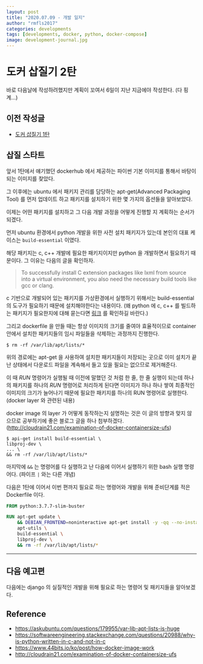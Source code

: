 ```yaml
---
layout: post
title: "2020.07.09 - 개발 일지"
author: "rmfls2017"
categories: developments
tags: [developments, docker, python, docker-compose]
image: development-journal.jpg
---
```


# 도커 삽질기 2탄

바로 다음날에 작성하려했지만 계획이 꼬여서 6일이 지난 지금에야 작성한다. (다 핑계...)

## 이전 작성글

-   [도커 삽질기 1탄](./development-5.md)

## 삽질 스타트

앞서 1탄에서 얘기했던 dockerhub 에서 제공하는 파이썬 기본 이미지를 통해서 바탕이 되는 이미지를 찾았다.

그 이후에는 ubuntu 에서 패키지 관리를 담당하는 apt-get(Advanced Packaging Tool) 를 먼저 업데이트 하고 패키지를 설치하기 위한 몇 가지의 옵션들을 알아보았다.

이제는 어떤 패키지를 설치하고 그 다음 개발 과정을 어떻게 진행할 지 계획하는 순서가 되겠다.

먼저 ubuntu 환경에서 python 개발을 위한 사전 설치 패키지가 있는데 본인의 대표 케이스는 `build-essential` 이였다.

해당 패키지는 c, c++ 개발에 필요한 패키지이지만 python 을 개발하면서 필요하기 때문이다. 그 이유는 다음의 글을 확인하자.

> To successfully install C extension packages like lxml from source into a virtual environment, you also need the necessary build tools like gcc or clang.

c 기반으로 개발되어 있는 패키지를 가상환경에서 실행하기 위해서는 build-essential 의 도구가 필요하기 때문에 설치해야한다는 내용이다. (왜 python 에 c, c++ 를 빌드하는 패키지가 필요한지에 대해 묻는다면 [링크](https://softwareengineering.stackexchange.com/questions/20988/why-is-python-written-in-c-and-not-in-c) 를 확인하길 바란다.)

그리고 dockerfile 을 만들 때는 항상 이미지의 크기를 줄여야 효율적이므로 container 안에서 설치한 패키지들의 임시 파일들을 삭제하는 과정까지 진행한다.

```shell
$ rm -rf /var/lib/apt/lists/*
```

위의 경로에는 apt-get 을 사용하여 설치한 패키지들이 저장되는 곳으로 이미 설치가 끝난 상태에서 다운로드 파일을 계속해서 들고 있을 필요는 없으므로 제거해준다.

이 때 _RUN_ 명령어가 실행될 때 이전에 말했던 것 처럼 한 줄, 한 줄 실행이 되는데 하나의 패키지를 하나의 _RUN_ 명령어로 처리하게 된다면 이미지가 하나 하나 쌓여 최종적인 이미지의 크기가 늘어나기 때문에 필요한 패키지를 하나의 RUN 명령어로 실행한다. (docker layer 와 관련된 내용)

docker image 의 layer 가 어떻게 동작하는지 설명하는 것은 이 글의 방향과 맞지 않으므로 공부하기에 좋은 블로그 글을 하나 첨부하겠다. (http://cloudrain21.com/examination-of-docker-containersize-ufs)

```shell
$ api-get install build-essential \
libproj-dev \
... \
&& rm -rf /var/lib/apt/lists/*
```

마지막에 `&&` 는 명령어를 다 실행하고 난 다음에 이어서 실행하기 위한 bash 실행 명령어다. (파이프 `|` 와는 다른 개념)

다음은 1탄에 이어서 이번 편까지 필요로 하는 명령어와 개발을 위해 준비단계를 적은 Dockerfile 이다.

```dockerfile
FROM python:3.7.7-slim-buster

RUN apt-get update \
    && DEBIAN_FRONTEND=noninteractive apt-get install -y -qq --no-install-recommends \
    apt-utils \
    build-essential \
    libproj-dev \
    && rm -rf /var/lib/apt/lists/*
```

---

## 다음 예고편

다음에는 django 의 실질적인 개발을 위해 필요로 하는 명령어 및 패키지들을 알아보겠다.

## Reference

-   https://askubuntu.com/questions/179955/var-lib-apt-lists-is-huge
-   https://softwareengineering.stackexchange.com/questions/20988/why-is-python-written-in-c-and-not-in-c
-   https://www.44bits.io/ko/post/how-docker-image-work
-   http://cloudrain21.com/examination-of-docker-containersize-ufs
